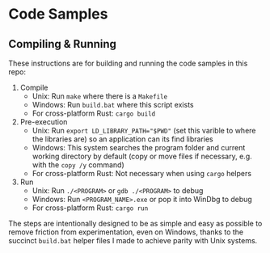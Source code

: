 # Code Samples

## Compiling & Running

These instructions are for building and running the code samples in this repo:

1. Compile
    - Unix: Run `make` where there is a `Makefile`
    - Windows: Run `build.bat` where this script exists
    - For cross-platform Rust: `cargo build`
2. Pre-execution
   - Unix: Run `export LD_LIBRARY_PATH="$PWD"` (set this varible to where the libraries are) so an application can its find libraries
   - Windows: This system searches the program folder and current working directory by default (copy or move files if necessary, e.g. with the `copy /y` command)
   - For cross-platform Rust: Not necessary when using `cargo` helpers
3. Run
    - Unix: Run `./<PROGRAM>` or `gdb ./<PROGRAM>` to debug
    - Windows: Run `<PROGRAM_NAME>.exe` or pop it into WinDbg to debug
    - For cross-platform Rust: `cargo run`

The steps are intentionally designed to be as simple and easy as possible to remove friction from experimentation, even on Windows, thanks to the succinct `build.bat` helper files I made to achieve parity with Unix systems.
